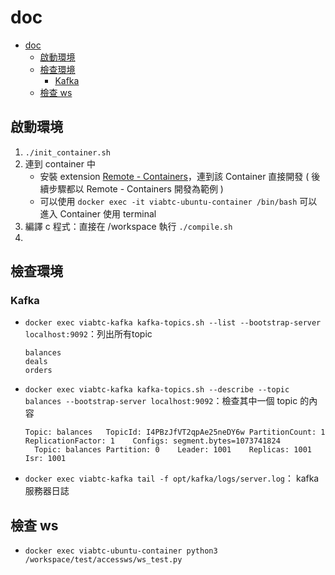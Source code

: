 # doc

- [doc](#doc)
  - [啟動環境](#啟動環境)
  - [檢查環境](#檢查環境)
    - [Kafka](#kafka)
  - [檢查 ws](#檢查-ws)

## 啟動環境

1. `./init_container.sh`
2. 連到 container 中
    - 安裝 extension [Remote - Containers](https://marketplace.visualstudio.com/items?itemName=ms-vscode-remote.remote-containers)，連到該 Container 直接開發 ( 後續步驟都以 Remote - Containers 開發為範例 )
    - 可以使用 `docker exec -it viabtc-ubuntu-container /bin/bash` 可以進入 Container 使用 terminal
3. 編譯 c 程式：直接在 /workspace 執行 `./compile.sh`
4. 

## 檢查環境

### Kafka

- `docker exec viabtc-kafka kafka-topics.sh --list --bootstrap-server localhost:9092`：列出所有topic

  ```
  balances
  deals
  orders
  ```

- `docker exec viabtc-kafka kafka-topics.sh --describe --topic balances --bootstrap-server localhost:9092`：檢查其中一個 topic 的內容

  ```
  Topic: balances	TopicId: I4PBzJfVT2qpAe25neDY6w	PartitionCount: 1	ReplicationFactor: 1	Configs: segment.bytes=1073741824
    Topic: balances	Partition: 0	Leader: 1001	Replicas: 1001	Isr: 1001
  ```

- `docker exec viabtc-kafka tail -f opt/kafka/logs/server.log`： kafka 服務器日誌

## 檢查 ws

- `docker exec viabtc-ubuntu-container python3 /workspace/test/accessws/ws_test.py` 